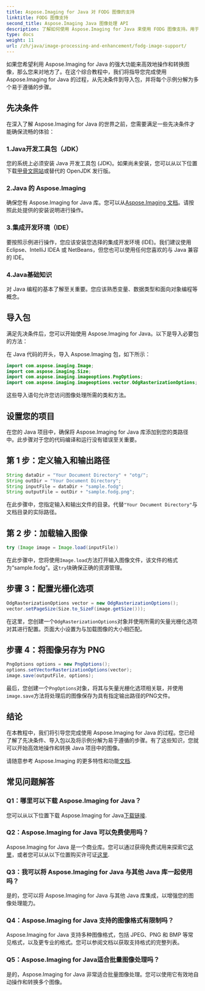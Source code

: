 ```yaml
---
title: Aspose.Imaging for Java 对 FODG 图像的支持
linktitle: FODG 图像支持
second_title: Aspose.Imaging Java 图像处理 API
description: 了解如何使用 Aspose.Imaging for Java 来使用 FODG 图像支持。用于图像处理和转换的强大库。
type: docs
weight: 11
url: /zh/java/image-processing-and-enhancement/fodg-image-support/
---
```

如果您希望利用 Aspose.Imaging for Java 的强大功能来高效地操作和转换图像，那么您来对地方了。在这个综合教程中，我们将指导您完成使用 Aspose.Imaging for Java 的过程，从先决条件到导入包，并将每个示例分解为多个易于遵循的步骤。

## 先决条件

在深入了解 Aspose.Imaging for Java 的世界之前，您需要满足一些先决条件才能确保流畅的体验：

### 1.Java开发工具包（JDK）

您的系统上必须安装 Java 开发工具包 (JDK)。如果尚未安装，您可以从以下位置下载[甲骨文网站](https://www.oracle.com/java/technologies/javase-downloads)或替代的 OpenJDK 发行版。

### 2.Java 的 Aspose.Imaging

确保您有 Aspose.Imaging for Java 库。您可以从[Aspose.Imaging 文档](https://reference.aspose.com/imaging/java/)。请按照此处提供的安装说明进行操作。

### 3.集成开发环境（IDE）

要按照示例进行操作，您应该安装您选择的集成开发环境 (IDE)。我们建议使用 Eclipse、IntelliJ IDEA 或 NetBeans，但您也可以使用任何您喜欢的与 Java 兼容的 IDE。

### 4.Java基础知识

对 Java 编程的基本了解至关重要。您应该熟悉变量、数据类型和面向对象编程等概念。

## 导入包

满足先决条件后，您可以开始使用 Aspose.Imaging for Java。以下是导入必要包的方法：

在 Java 代码的开头，导入 Aspose.Imaging 包，如下所示：

```java
import com.aspose.imaging.Image;
import com.aspose.imaging.Size;
import com.aspose.imaging.imageoptions.PngOptions;
import com.aspose.imaging.imageoptions.vector.OdgRasterizationOptions;
```

这些导入语句允许您访问图像处理所需的类和方法。

## 设置您的项目

在您的 Java 项目中，确保将 Aspose.Imaging for Java 库添加到您的类路径中。此步骤对于您的代码编译和运行没有错误至关重要。

## 第 1 步：定义输入和输出路径

```java
String dataDir = "Your Document Directory" + "otg/";
String outDir = "Your Document Directory";
String inputFile = dataDir + "sample.fodg";
String outputFile = outDir + "sample.fodg.png";
```

在此步骤中，您指定输入和输出文件的目录。代替`"Your Document Directory"`与文档目录的实际路径。

## 第 2 步：加载输入图像

```java
try (Image image = Image.load(inputFile))
```

在此步骤中，您将使用`Image.load`方法打开输入图像文件，该文件的格式为“sample.fodg”。这`try`块确保正确的资源管理。

## 步骤 3：配置光栅化选项

```java
OdgRasterizationOptions vector = new OdgRasterizationOptions();
vector.setPageSize(Size.to_SizeF(image.getSize()));
```

在这里，您创建一个`OdgRasterizationOptions`对象并使用所需的矢量光栅化选项对其进行配置。页面大小设置为与加载图像的大小相匹配。

## 步骤 4：将图像另存为 PNG

```java
PngOptions options = new PngOptions();
options.setVectorRasterizationOptions(vector);
image.save(outputFile, options);
```

最后，您创建一个`PngOptions`对象，将其与矢量光栅化选项相关联，并使用`image.save`方法将处理后的图像保存为具有指定输出路径的PNG文件。

## 结论

在本教程中，我们将引导您完成使用 Aspose.Imaging for Java 的过程。您已经了解了先决条件、导入包以及将示例分解为易于遵循的步骤。有了这些知识，您就可以开始高效地操作和转换 Java 项目中的图像。

请随意参考 Aspose.Imaging 的更多特性和功能[文档](https://reference.aspose.com/imaging/java/).

## 常见问题解答

### Q1：哪里可以下载 Aspose.Imaging for Java？

您可以从以下位置下载 Aspose.Imaging for Java[下载链接](https://releases.aspose.com/imaging/java/).

### Q2：Aspose.Imaging for Java 可以免费使用吗？

 Aspose.Imaging for Java 是一个商业库。您可以通过获得免费试用来探索它[这里](https://releases.aspose.com/)，或者您可以从以下位置购买许可证[这里](https://purchase.aspose.com/buy).

### Q3：我可以将 Aspose.Imaging for Java 与其他 Java 库一起使用吗？

是的，您可以将 Aspose.Imaging for Java 与其他 Java 库集成，以增强您的图像处理能力。

### Q4：Aspose.Imaging for Java 支持的图像格式有限制吗？

Aspose.Imaging for Java 支持多种图像格式，包括 JPEG、PNG 和 BMP 等常见格式，以及更专业的格式。您可以参阅文档以获取支持格式的完整列表。

### Q5：Aspose.Imaging for Java适合批量图像处理吗？

是的，Aspose.Imaging for Java 非常适合批量图像处理。您可以使用它有效地自动操作和转换多个图像。